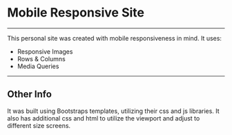 <h1>Mobile Responsive Site</h1>

<hr>
This personal site was created with mobile responsiveness in mind.
It uses:
  <ul>
  <li>Responsive Images</li>
  <li>Rows & Columns</li>
  <li>Media Queries</li>
  </ul>
  
  <hr>
  
  <h2>Other Info</h2>
  It was built using Bootstraps templates, utilizing their css and js libraries.
  It also has additional css and html to utilize the viewport and adjust to different size screens.
